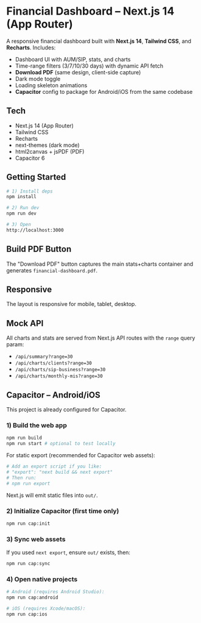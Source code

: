 # Financial Dashboard – Next.js 14 (App Router)

A responsive financial dashboard built with **Next.js 14**, **Tailwind CSS**, and **Recharts**.
Includes:
- Dashboard UI with AUM/SIP, stats, and charts
- Time-range filters (3/7/10/30 days) with dynamic API fetch
- **Download PDF** (same design, client-side capture)
- Dark mode toggle
- Loading skeleton animations
- **Capacitor** config to package for Android/iOS from the same codebase

## Tech
- Next.js 14 (App Router)
- Tailwind CSS
- Recharts
- next-themes (dark mode)
- html2canvas + jsPDF (PDF)
- Capacitor 6

## Getting Started
```bash
# 1) Install deps
npm install

# 2) Run dev
npm run dev

# 3) Open
http://localhost:3000
```

## Build PDF Button
The "Download PDF" button captures the main stats+charts container and generates `financial-dashboard.pdf`.

## Responsive
The layout is responsive for mobile, tablet, desktop.

## Mock API
All charts and stats are served from Next.js API routes with the `range` query param:
- `/api/summary?range=30`
- `/api/charts/clients?range=30`
- `/api/charts/sip-business?range=30`
- `/api/charts/monthly-mis?range=30`

## Capacitor – Android/iOS
This project is already configured for Capacitor.

### 1) Build the web app
```bash
npm run build
npm run start # optional to test locally
```

For static export (recommended for Capacitor web assets):
```bash
# Add an export script if you like:
# "export": "next build && next export"
# Then run:
# npm run export
```
Next.js will emit static files into `out/`.

### 2) Initialize Capacitor (first time only)
```bash
npm run cap:init
```

### 3) Sync web assets
If you used `next export`, ensure `out/` exists, then:
```bash
npm run cap:sync
```

### 4) Open native projects
```bash
# Android (requires Android Studio):
npm run cap:android

# iOS (requires Xcode/macOS):
npm run cap:ios
```

